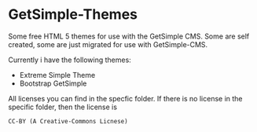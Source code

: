 GetSimple-Themes
================

Some free HTML 5 themes for use with the GetSimple CMS. Some are self created, some are just migrated for use with GetSimple-CMS.

Currently i have the following themes:
-   Extreme Simple Theme
-   Bootstrap GetSimple

All licenses you can find in the specfic folder. If there is no license in the specific folder, then the license is
<pre><code>CC-BY (A Creative-Commons Licnese)</code></pre>
